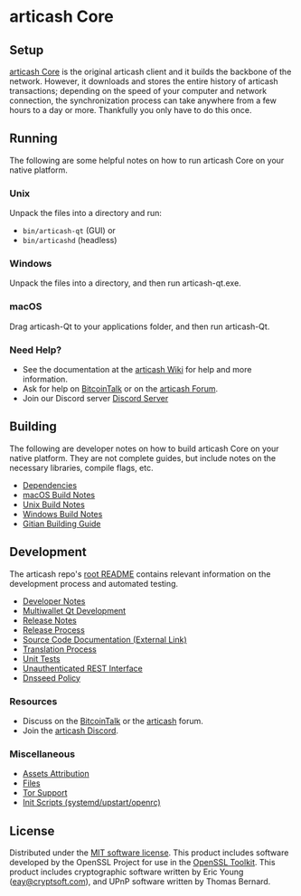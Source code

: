 articash Core
=============

Setup
---------------------
[articash Core](http://articash.org/wallet) is the original articash client and it builds the backbone of the network. However, it downloads and stores the entire history of articash transactions; depending on the speed of your computer and network connection, the synchronization process can take anywhere from a few hours to a day or more. Thankfully you only have to do this once.

Running
---------------------
The following are some helpful notes on how to run articash Core on your native platform.

### Unix

Unpack the files into a directory and run:

- `bin/articash-qt` (GUI) or
- `bin/articashd` (headless)

### Windows

Unpack the files into a directory, and then run articash-qt.exe.

### macOS

Drag articash-Qt to your applications folder, and then run articash-Qt.

### Need Help?

* See the documentation at the [articash Wiki](https://github.com/articash-Project/articash/wiki)
for help and more information.
* Ask for help on [BitcoinTalk](https://bitcointalk.org/index.php?topic=1262920.0) or on the [articash Forum](http://forum.articash.org/).
* Join our Discord server [Discord Server](https://discord.articash.org)

Building
---------------------
The following are developer notes on how to build articash Core on your native platform. They are not complete guides, but include notes on the necessary libraries, compile flags, etc.

- [Dependencies](dependencies.md)
- [macOS Build Notes](build-osx.md)
- [Unix Build Notes](build-unix.md)
- [Windows Build Notes](build-windows.md)
- [Gitian Building Guide](gitian-building.md)

Development
---------------------
The articash repo's [root README](/README.md) contains relevant information on the development process and automated testing.

- [Developer Notes](developer-notes.md)
- [Multiwallet Qt Development](multiwallet-qt.md)
- [Release Notes](release-notes.md)
- [Release Process](release-process.md)
- [Source Code Documentation (External Link)](https://www.fuzzbawls.pw/articash/doxygen/)
- [Translation Process](translation_process.md)
- [Unit Tests](unit-tests.md)
- [Unauthenticated REST Interface](REST-interface.md)
- [Dnsseed Policy](dnsseed-policy.md)

### Resources
* Discuss on the [BitcoinTalk](https://bitcointalk.org/index.php?topic=1262920.0) or the [articash](http://forum.articash.org/) forum.
* Join the [articash Discord](https://discord.articash.org).

### Miscellaneous
- [Assets Attribution](assets-attribution.md)
- [Files](files.md)
- [Tor Support](tor.md)
- [Init Scripts (systemd/upstart/openrc)](init.md)

License
---------------------
Distributed under the [MIT software license](/COPYING).
This product includes software developed by the OpenSSL Project for use in the [OpenSSL Toolkit](https://www.openssl.org/). This product includes
cryptographic software written by Eric Young ([eay@cryptsoft.com](mailto:eay@cryptsoft.com)), and UPnP software written by Thomas Bernard.
